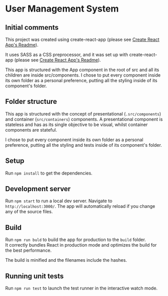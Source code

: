# User Management System

## Initial comments

This project was created using create-react-app (please see [Create React App's Readme](docs/CREATE_REACT_APP.md)).

It uses SASS as a CSS preprocessor, and it was set up with create-react-app (please see [Create React App's Readme](docs/CREATE_REACT_APP.md/#adding-a-css-preprocessor-sass-less-etc)).

This app is structured with the App component in the root of src and all its children are inside src/components. I chose to put every component inside its own folder as a personal preference, putting all the styling inside of its component's folder.

## Folder structure

This app is structured with the concept of presentational (`.src/components`) and container (`src/containers`) components. A presentational component is stateless and has as its single objective to be visual, whilst container components are stateful.

I chose to put every component inside its own folder as a personal preference, putting all the styling and tests inside of its component's folder.

## Setup

Run `npm install` to get the dependencies.

## Development server

Run `npm start` to run a local dev server. Navigate to `http://localhost:3000/`. The app will automatically reload if you change any of the source files.

## Build

Run `npm run buld` to build the app for production to the `build` folder.<br>
It correctly bundles React in production mode and optimizes the build for the best performance.

The build is minified and the filenames include the hashes.

## Running unit tests

Run `npm run test` to launch the test runner in the interactive watch mode.

